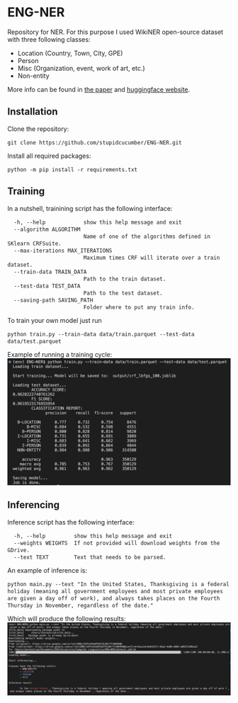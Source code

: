 # ENG-NER
Repository for NER. For this purpose I used WikiNER open-source dataset with three following classes:
- Location (Country, Town, City, GPE)
- Person
- Misc (Organization, event, work of art, etc.)
- Non-entity

More info can be found in [the paper](https://core.ac.uk/download/pdf/82128816.pdf) and [huggingface website](https://huggingface.co/datasets/mnaguib/WikiNER).

## Installation
Clone the repository:
```
git clone https://github.com/stupidcucumber/ENG-NER.git
```

Install all required packages:
```
python -m pip install -r requirements.txt
```

## Training
In a nutshell, trainining script has the following interface:
```
  -h, --help            show this help message and exit
  --algorithm ALGORITHM
                        Name of one of the algorithms defined in SKlearn CRFSuite.
  --max-iterations MAX_ITERATIONS
                        Maximum times CRF will iterate over a train dataset.
  --train-data TRAIN_DATA
                        Path to the train dataset.
  --test-data TEST_DATA
                        Path to the test dataset.
  --saving-path SAVING_PATH
                        Folder where to put any train info.
```

To train your own model just run
```
python train.py --train-data data/train.parquet --test-data data/test.parquet
```

Example of running a training cycle:
![Training Results](assets/training_results.png)

## Inferencing
Inference script has the following interface:
```
  -h, --help         show this help message and exit
  --weights WEIGHTS  If not provided will download weights from the GDrive.
  --text TEXT        Text that needs to be parsed.
```

An example of inference is:
```
python main.py --text "In the United States, Thanksgiving is a federal holiday (meaning all government employees and most private employees are given a day off of work), and always takes places on the Fourth Thursday in November, regardless of the date."
```

Which will produce the following results:
![Inference Results](assets/inference_results.png)
